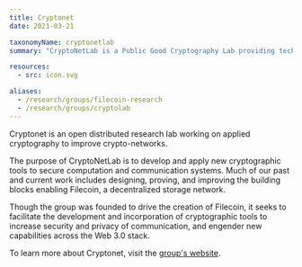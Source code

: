 ```yaml
---
title: Cryptonet
date: 2021-03-21

taxonomyName: cryptonetlab
summary: "CryptoNetLab is a Public Good Cryptography Lab providing technological empowerment by creating secure building blocks for Web 3.0 protocols."

resources:
  - src: icon.svg

aliases:
  - /research/groups/filecoin-research
  - /research/groups/cryptolab
---
```


Cryptonet is an open distributed research lab working on applied cryptography to improve crypto-networks.

The purpose of CryptoNetLab is to develop and apply new cryptographic tools to secure computation and communication systems. Much of our past and current work includes designing, proving, and improving the building blocks enabling Filecoin, a decentralized storage network.

Though the group was founded to drive the creation of Filecoin, it seeks to facilitate the development and incorporation of cryptographic tools to increase security and privacy of communication, and engender new capabilities across the Web 3.0 stack.

To learn more about Cryptonet, visit the [group's website](https://cryptonet.org/).
